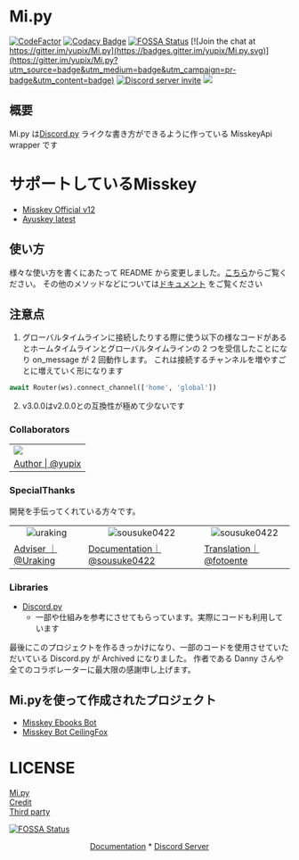 # Mi.py

[![CodeFactor](https://www.codefactor.io/repository/github/yupix/mi.py/badge)](https://www.codefactor.io/repository/github/yupix/mi.py)
[![Codacy Badge](https://app.codacy.com/project/badge/Grade/f5acd9da804d4a11b031d36dbd398067)](https://www.codacy.com/gh/yupix/Mi.py/dashboard?utm_source=github.com&utm_medium=referral&utm_content=yupix/Mi.py&utm_campaign=Badge_Grade)
[![FOSSA Status](https://app.fossa.com/api/projects/git%2Bgithub.com%2Fyupix%2FMi.py.svg?type=shield)](https://app.fossa.com/projects/git%2Bgithub.com%2Fyupix%2FMi.py?ref=badge_shield)
[![Join the chat at https://gitter.im/yupix/Mi.py](https://badges.gitter.im/yupix/Mi.py.svg)](https://gitter.im/yupix/Mi.py?utm_source=badge&utm_medium=badge&utm_campaign=pr-badge&utm_content=badge)
<a href="https://discord.gg/CcT997U"><img src="https://img.shields.io/discord/530299114387406860?style=flat-square&color=5865f2&logo=discord&logoColor=ffffff&label=discord" alt="Discord server invite" /></a>
<a><img src="https://img.shields.io/github/commit-activity/w/yupix/Mi.py"></a>

## 概要

Mi.py は[Discord.py](https://github.com/Rapptz/discord.py)
ライクな書き方ができるように作っている MisskeyApi wrapper です

# サポートしているMisskey

- [Misskey Official v12](https://github.com/misskey-dev/misskey)
- [Ayuskey latest](https://gtihub.com/teamblackcrystal/misskey)

## 使い方

様々な使い方を書くにあたって README から変更しました。[こちら](examples)からご覧ください。 その他のメソッドなどについては[ドキュメント](https://yupix.github.io/Mi.py) をご覧ください

## 注意点

1. グローバルタイムラインに接続したりする際に使う以下の様なコードがあるとホームタイムラインとグローバルタイムラインの 2 つを受信したことになり on_message が 2 回動作します。
   これは接続するチャンネルを増やすごとに増えていく形になります

```python
await Router(ws).connect_channel(['home', 'global'])
```

2. v3.0.0はv2.0.0との互換性が極めて少ないです

### Collaborators

<table>
    <tr>
        <td><img src="https://avatars.githubusercontent.com/u/50538210?s=120&v=4"></img></td>
    </tr>
    <tr>
        <td align="center"><a href="https://github.com/yupix">Author | @yupix</a></td>
    </tr>
</table>

### SpecialThanks

開発を手伝ってくれている方々です。
<table>
    <tr>
        <td align="center">
            <img src="https://avatars.githubusercontent.com/u/26793720?s=120&v=4" alt="uraking"/>
        </td>
        <td align="center">
            <img src="https://avatars.githubusercontent.com/u/33174568?s=120&v=4" alt="sousuke0422"/>
        </td>
        <td align="center">
            <img src="https://avatars.githubusercontent.com/u/96478337?s=120&v=4" alt="sousuke0422"/>
        </td>
    </tr>
    <tr>
        <td><a href="https://github.com/Uraking-Github">Adviser  ｜ @Uraking</a></td>
        <td><a href="https://github.com/sousuke0422"> Documentation｜ @sousuke0422</a></td>
        <td><a href="https://github.com/fotoente"> Translation｜ @fotoente</a></td>
    </tr>
</table>

### Libraries

- [Discord.py](https://github.com/Rapptz/discord.py)
    - 一部や仕組みを参考にさせてもらっています。実際にコードも利用しています

最後にこのプロジェクトを作るきっかけになり、一部のコードを使用させていただいている Discord.py が Archived になりました。 作者である Danny さんや全てのコラボレーターに最大限の感謝申し上げます。

## Mi.pyを使って作成されたプロジェクト

- [Misskey Ebooks Bot](https://github.com/fotoente/MIsskey-ebooks-bot)
- [Misskey Bot CeilingFox](https://github.com/fotoente/MIsskey-ebooks-bot)

# LICENSE

[Mi.py](https://github.com/yupix/Mi.py/blob/master/LICENSE.md)  
[Credit](https://github.com/yupix/Mi.py/blob/master/COPYING.md)  
[Third party](https://github.com/yupix/Mi.py/blob/master/LICENSE/ThirdPartyLicense.md)

[![FOSSA Status](https://app.fossa.com/api/projects/git%2Bgithub.com%2Fyupix%2FMi.py.svg?type=large)](https://app.fossa.com/projects/git%2Bgithub.com%2Fyupix%2FMi.py?ref=badge_large)

<p align="center">
    <a href="https://yupix.github.io/Mi.py/en">Documentation</a>
    *
    <a href="https://discord.gg/CcT997U">Discord Server</a>
</p>

